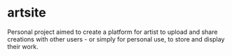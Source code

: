 # artsite
Personal project aimed to create a platform for artist to upload and share creations with other users - or simply for personal use, to store and display their work.
